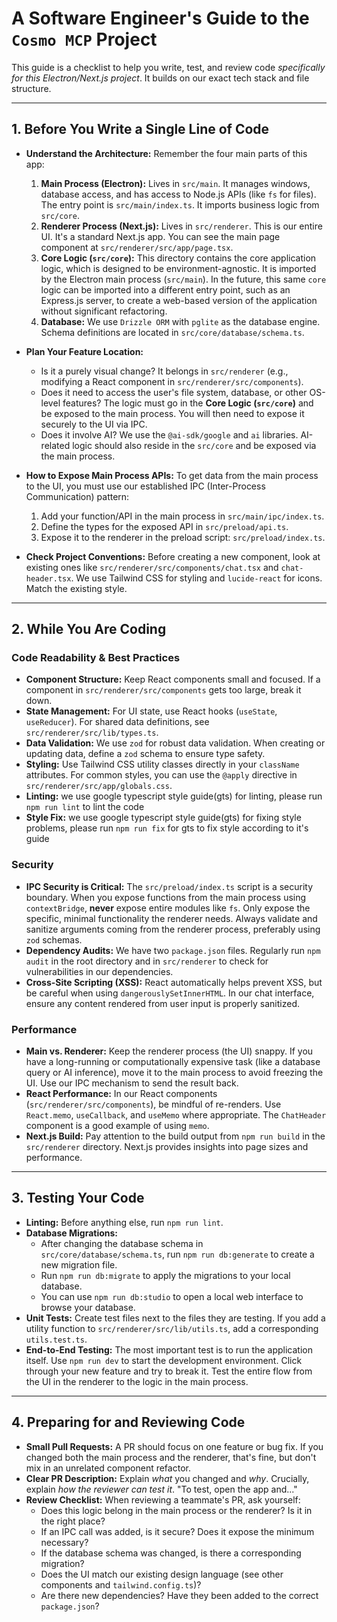 # A Software Engineer's Guide to the `Cosmo MCP` Project

This guide is a checklist to help you write, test, and review code *specifically for this Electron/Next.js project*. It builds on our exact tech stack and file structure.

---

## 1. Before You Write a Single Line of Code

*   **Understand the Architecture:** Remember the four main parts of this app:
    1.  **Main Process (Electron):** Lives in `src/main`. It manages windows, database access, and has access to Node.js APIs (like `fs` for files). The entry point is `src/main/index.ts`. It imports business logic from `src/core`.
    2.  **Renderer Process (Next.js):** Lives in `src/renderer`. This is our entire UI. It's a standard Next.js app. You can see the main page component at `src/renderer/src/app/page.tsx`.
    3.  **Core Logic (`src/core`):** This directory contains the core application logic, which is designed to be environment-agnostic. It is imported by the Electron main process (`src/main`). In the future, this same `core` logic can be imported into a different entry point, such as an Express.js server, to create a web-based version of the application without significant refactoring.
    4.  **Database:** We use `Drizzle ORM` with `pglite` as the database engine. Schema definitions are located in `src/core/database/schema.ts`.

*   **Plan Your Feature Location:**
    *   Is it a purely visual change? It belongs in `src/renderer` (e.g., modifying a React component in `src/renderer/src/components`).
    *   Does it need to access the user's file system, database, or other OS-level features? The logic must go in the **Core Logic (`src/core`)** and be exposed to the main process. You will then need to expose it securely to the UI via IPC.
    *   Does it involve AI? We use the `@ai-sdk/google` and `ai` libraries. AI-related logic should also reside in the `src/core` and be exposed via the main process.

*   **How to Expose Main Process APIs:** To get data from the main process to the UI, you must use our established IPC (Inter-Process Communication) pattern:
    1.  Add your function/API in the main process in `src/main/ipc/index.ts`.
    2.  Define the types for the exposed API in `src/preload/api.ts`.
    3.  Expose it to the renderer in the preload script: `src/preload/index.ts`.

*   **Check Project Conventions:** Before creating a new component, look at existing ones like `src/renderer/src/components/chat.tsx` and `chat-header.tsx`. We use Tailwind CSS for styling and `lucide-react` for icons. Match the existing style.

---

## 2. While You Are Coding

### Code Readability & Best Practices
*   **Component Structure:** Keep React components small and focused. If a component in `src/renderer/src/components` gets too large, break it down.
*   **State Management:** For UI state, use React hooks (`useState`, `useReducer`). For shared data definitions, see `src/renderer/src/lib/types.ts`.
*   **Data Validation:** We use `zod` for robust data validation. When creating or updating data, define a `zod` schema to ensure type safety.
*   **Styling:** Use Tailwind CSS utility classes directly in your `className` attributes. For common styles, you can use the `@apply` directive in `src/renderer/src/app/globals.css`.
*   **Linting:** we use google typescript style guide(gts) for linting, please run `npm run lint` to lint the code
*   **Style Fix:** we use google typescript style guide(gts) for fixing style problems, please run `npm run fix` for gts to fix style according to it's guide

### Security
*   **IPC Security is Critical:** The `src/preload/index.ts` script is a security boundary. When you expose functions from the main process using `contextBridge`, **never** expose entire modules like `fs`. Only expose the specific, minimal functionality the renderer needs. Always validate and sanitize arguments coming from the renderer process, preferably using `zod` schemas.
*   **Dependency Audits:** We have two `package.json` files. Regularly run `npm audit` in the root directory and in `src/renderer` to check for vulnerabilities in our dependencies.
*   **Cross-Site Scripting (XSS):** React automatically helps prevent XSS, but be careful when using `dangerouslySetInnerHTML`. In our chat interface, ensure any content rendered from user input is properly sanitized.

### Performance
*   **Main vs. Renderer:** Keep the renderer process (the UI) snappy. If you have a long-running or computationally expensive task (like a database query or AI inference), move it to the main process to avoid freezing the UI. Use our IPC mechanism to send the result back.
*   **React Performance:** In our React components (`src/renderer/src/components`), be mindful of re-renders. Use `React.memo`, `useCallback`, and `useMemo` where appropriate. The `ChatHeader` component is a good example of using `memo`.
*   **Next.js Build:** Pay attention to the build output from `npm run build` in the `src/renderer` directory. Next.js provides insights into page sizes and performance.

---

## 3. Testing Your Code

*   **Linting:** Before anything else, run `npm run lint`.
*   **Database Migrations:**
    *   After changing the database schema in `src/core/database/schema.ts`, run `npm run db:generate` to create a new migration file.
    *   Run `npm run db:migrate` to apply the migrations to your local database.
    *   You can use `npm run db:studio` to open a local web interface to browse your database.
*   **Unit Tests:** Create test files next to the files they are testing. If you add a utility function to `src/renderer/src/lib/utils.ts`, add a corresponding `utils.test.ts`.
*   **End-to-End Testing:** The most important test is to run the application itself. Use `npm run dev` to start the development environment. Click through your new feature and try to break it. Test the entire flow from the UI in the renderer to the logic in the main process.

---

## 4. Preparing for and Reviewing Code

*   **Small Pull Requests:** A PR should focus on one feature or bug fix. If you changed both the main process and the renderer, that's fine, but don't mix in an unrelated component refactor.
*   **Clear PR Description:** Explain *what* you changed and *why*. Crucially, explain *how the reviewer can test it*. "To test, open the app and..."
*   **Review Checklist:** When reviewing a teammate's PR, ask yourself:
    *   Does this logic belong in the main process or the renderer? Is it in the right place?
    *   If an IPC call was added, is it secure? Does it expose the minimum necessary?
    *   If the database schema was changed, is there a corresponding migration?
    *   Does the UI match our existing design language (see other components and `tailwind.config.ts`)?
    *   Are there new dependencies? Have they been added to the correct `package.json`?
